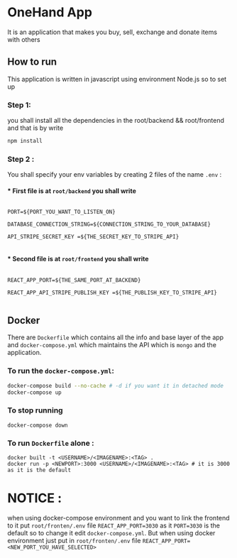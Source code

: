 # OneHand App
It is an application that makes you buy, sell, exchange and donate items with others 


## How to run

This application is written in javascript using environment Node.js so to set up 
### Step 1:
you shall install all the dependencies in the root/backend && root/frontend and that is by write
```bash
npm install 
```

### Step 2 :
You shall specify your env variables by creating 2 files of the name ``.env`` :

#### * First file is at ``root/backend`` you shall write
```

PORT=${PORT_YOU_WANT_TO_LISTEN_ON}

DATABASE_CONNECTION_STRING=${CONNECTION_STRING_TO_YOUR_DATABASE}

API_STRIPE_SECRET_KEY =${THE_SECRET_KEY_TO_STRIPE_API}


```
#### * Second file is at ``root/frontend`` you shall write
```

REACT_APP_PORT=${THE_SAME_PORT_AT_BACKEND}

REACT_APP_API_STRIPE_PUBLISH_KEY =${THE_PUBLISH_KEY_TO_STRIPE_API}


```



## Docker
There are ``Dockerfile`` which contains all the info and base layer of the app and ``docker-compose.yml`` which maintains the API which is ``mongo`` and the application.  

### To run the ``docker-compose.yml``:

```bash
docker-compose build --no-cache # -d if you want it in detached mode
docker-compose up
```
### To stop running
```
docker-compose down
```

### To run ``Dockerfile`` alone :

```
docker built -t <USERNAME>/<IMAGENAME>:<TAG> . 
docker run -p <NEWPORT>:3000 <USERNAME>/<IMAGENAME>:<TAG> # it is 3000 as it is the default

```

# NOTICE :
when using docker-compose environment and you want to link the frontend to it put ``root/fronten/.env`` file ``REACT_APP_PORT=3030`` as it ``PORT=3030`` is the default so to change it edit ``docker-compose.yml``.
But when using docker environment just put in ``root/fronten/.env`` file ``REACT_APP_PORT=<NEW_PORT_YOU_HAVE_SELECTED>``


